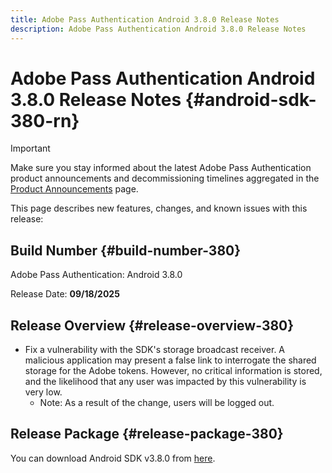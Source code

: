 ```yaml
---
title: Adobe Pass Authentication Android 3.8.0 Release Notes
description: Adobe Pass Authentication Android 3.8.0 Release Notes
---
```

# Adobe Pass Authentication Android 3.8.0 Release Notes {#android-sdk-380-rn}

>[!IMPORTANT]
>
> Make sure you stay informed about the latest Adobe Pass Authentication product announcements and decommissioning timelines aggregated in the [Product Announcements](/help/authentication/product-announcements.md) page.

This page describes new features, changes, and known issues with this release:

## Build Number {#build-number-380}

Adobe Pass Authentication: Android 3.8.0

Release Date: **09/18/2025**

## Release Overview {#release-overview-380}

* Fix a vulnerability with the SDK's storage broadcast receiver. A malicious application may present a false link to interrogate the shared storage for the Adobe tokens.
  However, no critical information is stored, and the likelihood that any user was impacted by this vulnerability is very low.
  * Note: As a result of the change, users will be logged out.
  
## Release Package {#release-package-380}

You can download Android SDK v3.8.0 from [here](https://tve.zendesk.com/hc/en-us/articles/204963219-Android-Native-AccessEnabler-Library).
